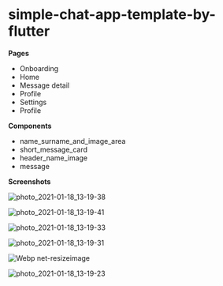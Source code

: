 # simple-chat-app-template-by-flutter
**Pages**
* Onboarding
* Home
* Message detail
* Profile
* Settings
* Profile

**Components**
* name_surname_and_image_area
* short_message_card
* header_name_image
* message


**Screenshots**


![photo_2021-01-18_13-19-38](https://user-images.githubusercontent.com/21203901/104902500-dee9ed00-598f-11eb-8c73-ebbf3b455cd7.jpg)

![photo_2021-01-18_13-19-41](https://user-images.githubusercontent.com/21203901/104902551-edd09f80-598f-11eb-8c6d-dafdbc880a37.jpg)

![photo_2021-01-18_13-19-33](https://user-images.githubusercontent.com/21203901/104902592-f88b3480-598f-11eb-8f52-8740d56d48a4.jpg)

![photo_2021-01-18_13-19-31](https://user-images.githubusercontent.com/21203901/104902629-0476f680-5990-11eb-9e11-0be895b42d0c.jpg)

![Webp net-resizeimage](https://user-images.githubusercontent.com/21203901/104903554-39d01400-5991-11eb-8e1d-6a3f8eb3c61c.png)

![photo_2021-01-18_13-19-23](https://user-images.githubusercontent.com/21203901/104902711-1c4e7a80-5990-11eb-8bf3-73ec9bcd8f16.jpg)
